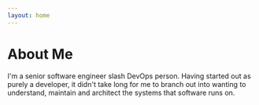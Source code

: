 ```yaml
---
layout: home
---
```

<h1>About Me</h1>
I'm a senior software engineer slash DevOps person. Having started out as purely a developer, it didn't take long for me to branch out into wanting to understand, maintain and architect the systems that software runs on.